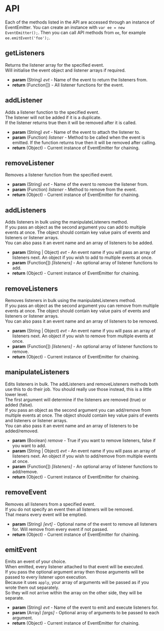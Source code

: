 # API

Each of the methods listed in the API are accessed through an instance of EventEmitter. You can create an instance with `var ee = new EventEmitter();`. Then you can call API methods from `ee`, for example `ee.emitEvent('foo');`.

## getListeners

<p>Returns the listener array for the specified event.<br />Will initialise the event object and listener arrays if required.</p>

 * **param** (String) _evt_ - Name of the event to return the listeners from.
 * **return** (Function[]) - All listener functions for the event.

## addListener

<p>Adds a listener function to the specified event.<br />The listener will not be added if it is a duplicate.<br />If the listener returns true then it will be removed after it is called.</p>

 * **param** (String) _evt_ - Name of the event to attach the listener to.
 * **param** (Function) _listener_ - Method to be called when the event is emitted. If the function returns true then it will be removed after calling.
 * **return** (Object) - Current instance of EventEmitter for chaining.

## removeListener

<p>Removes a listener function from the specified event.</p>

 * **param** (String) _evt_ - Name of the event to remove the listener from.
 * **param** (Function) _listener_ - Method to remove from the event.
 * **return** (Object) - Current instance of EventEmitter for chaining.

## addListeners

<p>Adds listeners in bulk using the manipulateListeners method.<br />If you pass an object as the second argument you can add to multiple events at once. The object should contain key value pairs of events and listeners or listener arrays.<br />You can also pass it an event name and an array of listeners to be added.</p>

 * **param** (String | Object) _evt_ - An event name if you will pass an array of listeners next. An object if you wish to add to multiple events at once.
 * **param** (Function[]) _[listeners]_ - An optional array of listener functions to add.
 * **return** (Object) - Current instance of EventEmitter for chaining.

## removeListeners

<p>Removes listeners in bulk using the manipulateListeners method.<br />If you pass an object as the second argument you can remove from multiple events at once. The object should contain key value pairs of events and listeners or listener arrays.<br />You can also pass it an event name and an array of listeners to be removed.</p>

 * **param** (String | Object) _evt_ - An event name if you will pass an array of listeners next. An object if you wish to remove from multiple events at once.
 * **param** (Function[]) _[listeners]_ - An optional array of listener functions to remove.
 * **return** (Object) - Current instance of EventEmitter for chaining.

## manipulateListeners

<p>Edits listeners in bulk. The addListeners and removeListeners methods both use this to do their job. You should really use those instead, this is a little lower level.<br />The first argument will determine if the listeners are removed (true) or added (false).<br />If you pass an object as the second argument you can add/remove from multiple events at once. The object should contain key value pairs of events and listeners or listener arrays.<br />You can also pass it an event name and an array of listeners to be added/removed.</p>

 * **param** (Boolean) _remove_ - True if you want to remove listeners, false if you want to add.
 * **param** (String | Object) _evt_ - An event name if you will pass an array of listeners next. An object if you wish to add/remove from multiple events at once.
 * **param** (Function[]) _[listeners]_ - An optional array of listener functions to add/remove.
 * **return** (Object) - Current instance of EventEmitter for chaining.

## removeEvent

<p>Removes all listeners from a specified event.<br />If you do not specify an event then all listeners will be removed.<br />That means every event will be emptied.</p>

 * **param** (String) _[evt]_ - Optional name of the event to remove all listeners for. Will remove from every event if not passed.
 * **return** (Object) - Current instance of EventEmitter for chaining.

## emitEvent

<p>Emits an event of your choice.<br />When emitted, every listener attached to that event will be executed.<br />If you pass the optional argument array then those arguments will be passed to every listener upon execution.<br />Because it uses <code>apply</code>, your array of arguments will be passed as if you wrote them out separately.<br />So they will not arrive within the array on the other side, they will be separate.</p>

 * **param** (String) _evt_ - Name of the event to emit and execute listeners for.
 * **param** (Array) _[args]_ - Optional array of arguments to be passed to each argument.
 * **return** (Object) - Current instance of EventEmitter for chaining.
